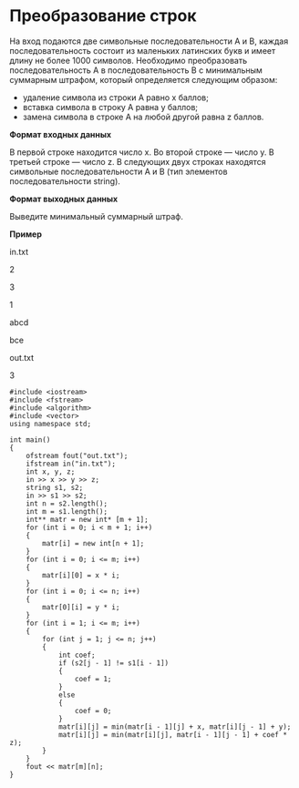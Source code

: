 # Преобразование строк

На вход подаются две символьные последовательности A и B, каждая последовательность состоит из маленьких латинских букв и имеет длину не более 1000 символов. Необходимо преобразовать последовательность A в последовательность B с минимальным суммарным штрафом, который определяется следующим образом:

* удаление символа из строки A равно x баллов;
* вставка символа в строку A равна y баллов;
* замена символа в строке A на любой другой равна z баллов.

**Формат входных данных**

В первой строке находится число x. Во второй строке — число y. В третьей строке — число z. В следующих двух строках находятся символьные последовательности A и B (тип элементов последовательности string).

**Формат выходных данных**

Выведите минимальный суммарный штраф.

**Пример**

in.txt

2

3

1

abcd

bce

out.txt

3

```
#include <iostream>
#include <fstream>
#include <algorithm>
#include <vector>
using namespace std;

int main()
{
	ofstream fout("out.txt");
	ifstream in("in.txt");
	int x, y, z;
	in >> x >> y >> z;
	string s1, s2;
	in >> s1 >> s2;
	int n = s2.length();
	int m = s1.length();
	int** matr = new int* [m + 1];
	for (int i = 0; i < m + 1; i++)
	{
		matr[i] = new int[n + 1];
	}
	for (int i = 0; i <= m; i++)
	{
		matr[i][0] = x * i;
	}
	for (int i = 0; i <= n; i++)
	{
		matr[0][i] = y * i;
	}
	for (int i = 1; i <= m; i++)
	{
		for (int j = 1; j <= n; j++)
		{
			int coef;
			if (s2[j - 1] != s1[i - 1])
			{
				coef = 1;
			}
			else
			{
				coef = 0;
			}
			matr[i][j] = min(matr[i - 1][j] + x, matr[i][j - 1] + y);
			matr[i][j] = min(matr[i][j], matr[i - 1][j - 1] + coef * z);
		}
	}
	fout << matr[m][n];
}
```
